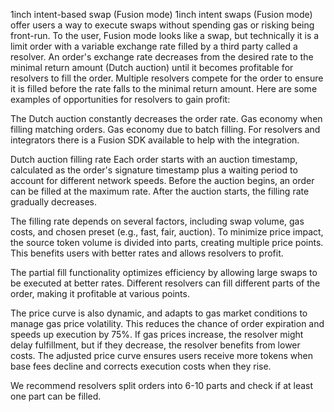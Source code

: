 1inch intent-based swap (Fusion mode)
1inch intent swaps (Fusion mode) offer users a way to execute swaps without spending gas or risking being front-run. To the user, Fusion mode looks like a swap, but technically it is a limit order with a variable exchange rate filled by a third party called a resolver. An order's exchange rate decreases from the desired rate to the minimal return amount (Dutch auction) until it becomes profitable for resolvers to fill the order. Multiple resolvers compete for the order to ensure it is filled before the rate falls to the minimal return amount. Here are some examples of opportunities for resolvers to gain profit:

The Dutch auction constantly decreases the order rate.
Gas economy when filling matching orders.
Gas economy due to batch filling.
For resolvers and integrators there is a Fusion SDK available to help with the integration.

Dutch auction filling rate
Each order starts with an auction timestamp, calculated as the order's signature timestamp plus a waiting period to account for different network speeds. Before the auction begins, an order can be filled at the maximum rate. After the auction starts, the filling rate gradually decreases.

The filling rate depends on several factors, including swap volume, gas costs, and chosen preset (e.g., fast, fair, auction). To minimize price impact, the source token volume is divided into parts, creating multiple price points. This benefits users with better rates and allows resolvers to profit.

The partial fill functionality optimizes efficiency by allowing large swaps to be executed at better rates. Different resolvers can fill different parts of the order, making it profitable at various points.

The price curve is also dynamic, and adapts to gas market conditions to manage gas price volatility. This reduces the chance of order expiration and speeds up execution by 75%. If gas prices increase, the resolver might delay fulfillment, but if they decrease, the resolver benefits from lower costs. The adjusted price curve ensures users receive more tokens when base fees decline and corrects execution costs when they rise.

We recommend resolvers split orders into 6-10 parts and check if at least one part can be filled.